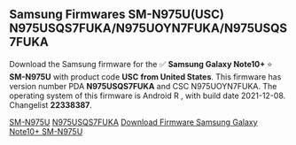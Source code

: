 <h2>Samsung Firmwares SM-N975U(USC) N975USQS7FUKA/N975UOYN7FUKA/N975USQS7FUKA</h2>
Download the Samsung firmware for the ✅ <strong>Samsung Galaxy Note10+ </strong> ⭐ <strong>SM-N975U</strong> with product code <strong>USC</strong> <strong> from United States</strong>. This firmware has version number PDA <strong>N975USQS7FUKA</strong> and CSC N975UOYN7FUKA. The operating system of this firmware is Android R , with build date 2021-12-08. Changelist <strong>22338387</strong>.


[SM-N975U](https://samfirm.shop/samsung/model/SM-N975U)
[N975USQS7FUKA](https://samfirm.shop/samsung/pda/N975USQS7FUKA)
[Download Firmware Samsung Galaxy Note10+ SM-N975U](https://samfirm.shop/samsung/firmware/481190)
